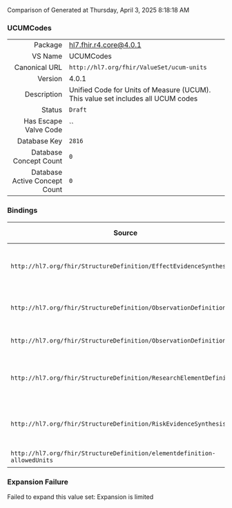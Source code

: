 Comparison of 
Generated at Thursday, April 3, 2025 8:18:18 AM

### UCUMCodes

|      |     |
| ---: | --- |
| Package | hl7.fhir.r4.core@4.0.1 |
| VS Name | UCUMCodes |
| Canonical URL | `http://hl7.org/fhir/ValueSet/ucum-units` |
| Version | 4.0.1 |
| Description | Unified Code for Units of Measure (UCUM). This value set includes all UCUM codes |
| Status | `Draft` |
| Has Escape Valve Code | `` |
| Database Key | `2816` |
| Database Concept Count | `0` |
| Database Active Concept Count | `0` |
### Bindings

| Source | Element | Binding | Strength | Element Short |
| ------ | ------- | ------- | -------- | ------------- |
| `http://hl7.org/fhir/StructureDefinition/EffectEvidenceSynthesis` | `EffectEvidenceSynthesis.effectEstimate.unitOfMeasure` | `http://hl7.org/fhir/ValueSet/ucum-units\|4.0.1` | `Required` | What unit is the outcome described in? |
| `http://hl7.org/fhir/StructureDefinition/ObservationDefinition` | `ObservationDefinition.quantitativeDetails.customaryUnit` | `http://hl7.org/fhir/ValueSet/ucum-units` | `Extensible` | Customary unit for quantitative results |
| `http://hl7.org/fhir/StructureDefinition/ObservationDefinition` | `ObservationDefinition.quantitativeDetails.unit` | `http://hl7.org/fhir/ValueSet/ucum-units` | `Extensible` | SI unit for quantitative results |
| `http://hl7.org/fhir/StructureDefinition/ResearchElementDefinition` | `ResearchElementDefinition.characteristic.unitOfMeasure` | `http://hl7.org/fhir/ValueSet/ucum-units\|4.0.1` | `Required` | What unit is the outcome described in? |
| `http://hl7.org/fhir/StructureDefinition/RiskEvidenceSynthesis` | `RiskEvidenceSynthesis.riskEstimate.unitOfMeasure` | `http://hl7.org/fhir/ValueSet/ucum-units\|4.0.1` | `Required` | What unit is the outcome described in? |
| `http://hl7.org/fhir/StructureDefinition/elementdefinition-allowedUnits` | `Extension.value[x]` | `http://hl7.org/fhir/ValueSet/ucum-units\|4.0.1` | `Required` | Value of extension |

### Expansion Failure

Failed to expand this value set: Expansion is limited
